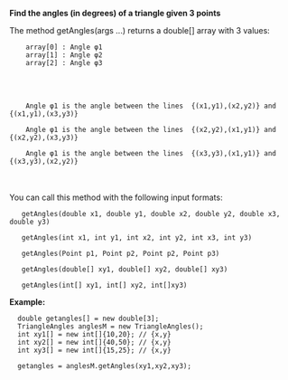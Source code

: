 
<b>Find the angles (in degrees) of a triangle given 3 points</b>


The method getAngles(args ...) returns a double[] array with 3 values:

        array[0] : Angle φ1 
        array[1] : Angle φ2
        array[2] : Angle φ3
<br></br>

        Angle φ1 is the angle between the lines  {(x1,y1),(x2,y2)} and {(x1,y1),(x3,y3)}

        Angle φ1 is the angle between the lines  {(x2,y2),(x1,y1)} and {(x2,y2),(x3,y3)}

        Angle φ1 is the angle between the lines  {(x3,y3),(x1,y1)} and {(x3,y3),(x2,y2)}
  
<br></br>
You can call this method with the following input formats:

       getAngles(double x1, double y1, double x2, double y2, double x3, double y3)
       
       getAngles(int x1, int y1, int x2, int y2, int x3, int y3)
       
       getAngles(Point p1, Point p2, Point p2, Point p3)
       
       getAngles(double[] xy1, double[] xy2, double[] xy3)
       
       getAngles(int[] xy1, int[] xy2, int[]xy3)

       
       
<b> Example: </b>

      double getangles[] = new double[3];
      TriangleAngles anglesM = new TriangleAngles();
      int xy1[] = new int[]{10,20}; // {x,y}
      int xy2[] = new int[]{40,50}; // {x,y}
      int xy3[] = new int[]{15,25}; // {x,y}
    
      getangles = anglesM.getAngles(xy1,xy2,xy3);
